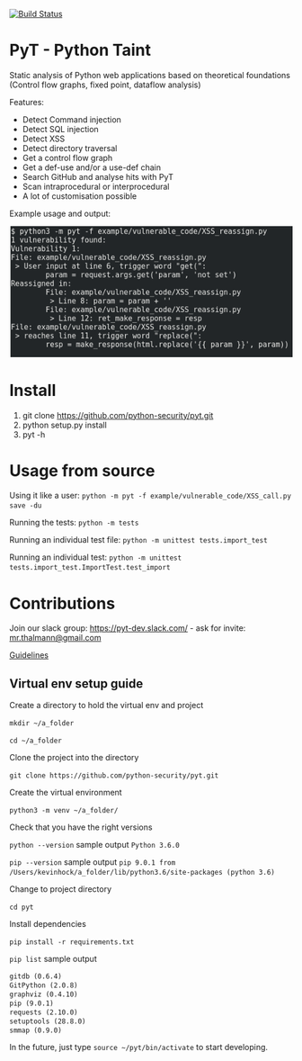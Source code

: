 [![Build Status](https://travis-ci.org/python-security/pyt.svg?branch=master)](https://travis-ci.org/python-security/pyt)

# PyT - Python Taint

Static analysis of Python web applications based on theoretical foundations (Control flow graphs, fixed point, dataflow analysis)

Features:
- Detect Command injection
- Detect SQL injection
- Detect XSS
- Detect directory traversal
- Get a control flow graph
- Get a def-use and/or a use-def chain
- Search GitHub and analyse hits with PyT
- Scan intraprocedural or interprocedural
- A lot of customisation possible

Example usage and output:

![Alt text](/readme_static_files/pyt_example.png?raw=true "Optional Title")

# Install
1. git clone https://github.com/python-security/pyt.git
2. python setup.py install
3. pyt -h

# Usage from source
Using it like a user:
`python -m pyt -f example/vulnerable_code/XSS_call.py save -du`

Running the tests: `python -m tests`

Running an individual test file: `python -m unittest tests.import_test`

Running an individual test: `python -m unittest tests.import_test.ImportTest.test_import`


# Contributions
Join our slack group: https://pyt-dev.slack.com/ - ask for invite: mr.thalmann@gmail.com

[Guidelines](https://github.com/python-security/pyt/blob/master/CONTRIBUTIONS.md)

## Virtual env setup guide

Create a directory to hold the virtual env and project

`mkdir ~/a_folder`

`cd ~/a_folder`

Clone the project into the directory

`git clone https://github.com/python-security/pyt.git`

Create the virtual environment

`python3 -m venv ~/a_folder/`

Check that you have the right versions

`python --version` sample output `Python 3.6.0`

`pip --version` sample output `pip 9.0.1 from /Users/kevinhock/a_folder/lib/python3.6/site-packages (python 3.6)`

Change to project directory

`cd pyt`

Install dependencies

`pip install -r requirements.txt`

`pip list` sample output

```
gitdb (0.6.4)
GitPython (2.0.8)
graphviz (0.4.10)
pip (9.0.1)
requests (2.10.0)
setuptools (28.8.0)
smmap (0.9.0)
```

In the future, just type `source ~/pyt/bin/activate` to start developing.
